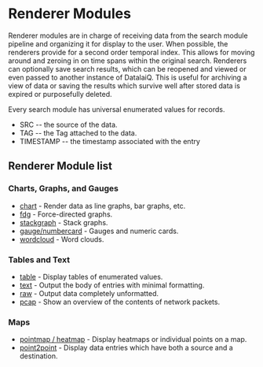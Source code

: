 # Renderer Modules

Renderer modules are in charge of receiving data from the search module pipeline and organizing it for display to the user. When possible, the renderers provide for a second order temporal index. This allows for moving around and zeroing in on time spans within the original search. Renderers can optionally save search results, which can be reopened and viewed or even passed to another instance of DatalaiQ. This is useful for archiving a view of data or saving the results which survive well after stored data is expired or purposefully deleted.

Every search module has universal enumerated values for records.

* SRC -- the source of the data.
* TAG -- the Tag attached to the data.
* TIMESTAMP -- the timestamp associated with the entry

## Renderer Module list

### Charts, Graphs, and Gauges
* [chart](chart/chart.md) - Render data as line graphs, bar graphs, etc.
* [fdg](fdg/fdg.md) - Force-directed graphs.
* [stackgraph](stackgraph/stackgraph.md) - Stack graphs.
* [gauge/numbercard](gauge/gauge.md) - Gauges and numeric cards.
* [wordcloud](wordcloud/wordcloud.md) - Word clouds.

### Tables and Text
* [table](table/table.md) - Display tables of enumerated values.
* [text](text/text.md) - Output the body of entries with minimal formatting.
* [raw](raw/raw.md) - Output data completely unformatted.
* [pcap](pcap/pcap.md) - Show an overview of the contents of network packets.

### Maps
* [pointmap / heatmap](map/map.md) - Display heatmaps or individual points on a map.
* [point2point](point2point/point2point.md) - Display data entries which have both a source and a destination.